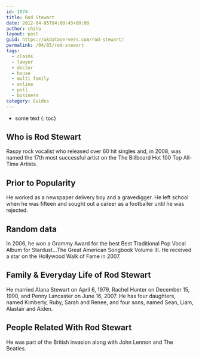 ```yaml
---
id: 1074
title: Rod Stewart
date: 2012-04-05T04:00:43+00:00
author: chito
layout: post
guid: https://ukdataservers.com/rod-stewart/
permalink: /04/05/rod-stewart
tags:
  - claims
  - lawyer
  - doctor
  - house
  - multi family
  - online
  - poll
  - business
category: Guides
---
```


* some text
{: toc}
          
          
## Who is  Rod Stewart
                  
                  
                  
Raspy rock vocalist who released over 60 hit singles and, in 2008, was named the 17th most successful artist on the The Billboard Hot 100 Top All-Time Artists.
                  
                
                
                
## Prior to Popularity 
                  
                  
                  
He worked as a newspaper delivery boy and a gravedigger. He left school when he was fifteen and sought out a career as a footballer until he was rejected.
                  
                
                
                
## Random data 
                  
                  
                  
In 2006, he won a Grammy Award for the best Best Traditional Pop Vocal Album for Stardust&#8230;The Great American Songbook Volume III. He received a star on the Hollywood Walk of Fame in 2007.
                  
                
                
                
## Family & Everyday Life of Rod Stewart
                  
                  
                  
He married Alana Stewart on April 6, 1979, Rachel Hunter on December 15, 1990, and Penny Lancaster on June 16, 2007. He has four daughters, named Kimberly, Ruby, Sarah and Renee, and four sons, named Sean, Liam, Alastair and Aiden.
                  
                
                
                
## People Related With  Rod Stewart
                  
                  
                  
He was part of the British invasion along with John Lennon and The Beatles. 
                  
                
              
            
          
          
          
    
    
  
